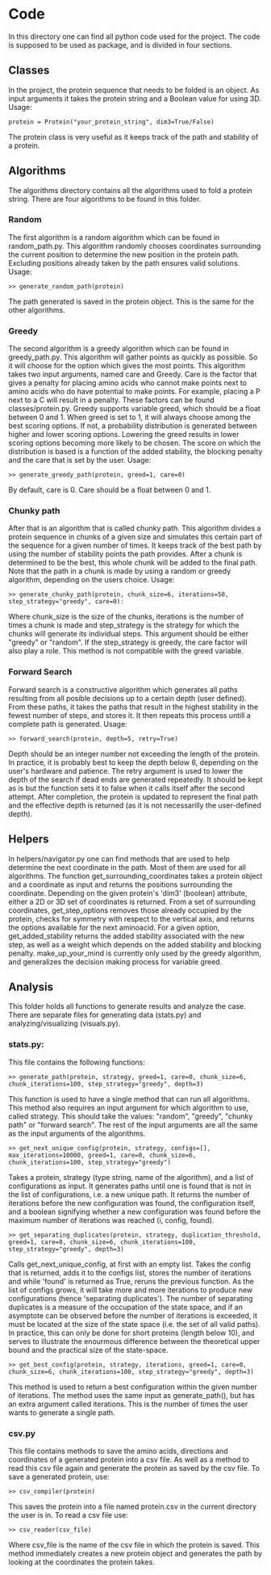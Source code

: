 # Code

In this directory one can find all python code used for the project. The code is supposed to be used as package, and is divided in four sections.

## Classes
In the project, the protein sequence that needs to be folded is an object. As input arguments it takes the protein string and a Boolean value for using 3D. Usage:

```
protein = Protein("your_protein_string", dim3=True/False)
```

The protein class is very useful as it keeps track of the path and stability of a protein.

## Algorithms
The algorithms directory contains all the algorithms used to fold a protein string. There are four algorithms to be found in this folder.

### Random
The first algorithm is a random algorithm which can be found in random_path.py. This algorithm randomly chooses coordinates surrounding the current position to determine the new position in the protein path. Excluding positions already taken by the path ensures valid solutions. Usage:
```
>> generate_random_path(protein)
```
The path generated is saved in the protein object. This is the same for the other algorithms.

### Greedy
The second algorithm is a greedy algorithm which can be found in greedy_path.py. This algorithm will gather points as quickly as possible. So it will choose for the option which gives the most points. This algorithm takes two input arguments, named care and Greedy. Care is the factor that gives a penalty for placing amino acids who cannot make points next to amino acids who do have potential to make points. For example, placing a P next to a C will result in a penalty. These factors can be found classes/protein.py.
Greedy supports variable greed, which should be a float between 0 and 1. When greed is set to 1, it will always choose among the best scoring options. If not, a probability distribution is generated between higher and lower scoring options. Lowering the greed results in lower scoring options becoming more likely to be chosen. The score on which the distribution is based is a function of the added stability, the blocking penalty and the care that is set by the user.
Usage:
```
>> generate_greedy_path(protein, greed=1, care=0)
```
By default, care is 0. Care should be a float between 0 and 1.

### Chunky path
After that is an algorithm that is called chunky path. This algorithm divides a protein sequence in chunks of a given size and simulates this certain part of the sequence for a given number of times. It keeps track of the best path by using the number of stability points the path provides. After a chunk is determined to be the best, this whole chunk will be added to the final path. Note that the path in a chunk is made by using a random or greedy algorithm, depending on the users choice.
Usage:
```
>> generate_chunky_path(protein, chunk_size=6, iterations=50, step_strategy="greedy", care=0):
```
Where chunk_size is the size of the chunks, iterations is the number of times a chunk is made and step_strategy is the strategy for which the chunks will generate its individual steps. This argument should be either "greedy" or "random". If the step_strategy is greedy, the care factor will also play a role. This method is not compatible with the greed variable.

### Forward Search
Forward search is a constructive algorithm which generates all paths resulting from all posible decisions up to a certain depth (user defined). From these paths, it takes the paths that result in the highest stability in the fewest number of steps, and stores it. It then repeats this process untill a complete path is generated.
Usage:
```
>> forward_search(protein, depth=5, retry=True)
```
Depth should be an integer number not exceeding the length of the protein. In practice, it is probably best to keep the depth below 6, depending on the user's hardware and patience. The retry argument is used to lower the depth of the search if dead ends are generated repeatedly. It should be kept as is but the function sets it to false when it calls itself after the second attempt. After completion, the protein is updated to represent the final path and the effective depth is returned (as it is not necessarilly the user-defined depth).

## Helpers
In helpers/navigator.py one can find methods that are used to help determine the next coordinate in the path. Most of them are used for all algorithms. The function get_surrounding_coordinates takes a protein object and a coordinate as input and returns the positions surrounding the coordinate. Depending on the given protein's 'dim3' (boolean) attribute, either a 2D or 3D set of coordinates is returned. From a set of surrounding coordinates, get_step_options removes those already occupied by the protein, checks for symmetry with respect to the vertical axis, and returns the options available for the next aminoacid. For a given option, get_added_stability returns the added stability associated with the new step, as well as a weight which depends on the added stability and blocking penalty. make_up_your_mind is currently only used by the greedy algorithm, and generalizes the decision making process for variable greed.

## Analysis
This folder holds all functions to generate results and analyze the case. There are separate files for generating data (stats.py) and analyzing/visualizing (visuals.py).

### stats.py:
This file contains the following functions:

```
>> generate_path(protein, strategy, greed=1, care=0, chunk_size=6, chunk_iterations=100, step_strategy="greedy", depth=3)
```
This function is used to have a single method that can run all algorithms. This method also requires an input argument for which algorithm to use, called strategy. This should take the values: "random", "greedy", "chunky path" or "forward search". The rest of the input arguments are all the same as the input arguments of the algorithms.

```
>> get_next_unique_config(protein, strategy, configs=[], max_iterations=10000, greed=1, care=0, chunk_size=6, chunk_iterations=100, step_strategy="greedy")
```
Takes a protein, strategy (type string, name of the algorithm), and a list of configurations as input. It generates paths until one is found that is not in the list of configurations, i.e. a new unique path. It returns the number of iterations before the new configuration was found, the configuration itself, and a boolean signifying whether a new configuration was found before the maximum number of iterations was reached (i, config, found).

```
>> get_separating_duplicates(protein, strategy, duplication_threshold, greed=1, care=0, chunk_size=6, chunk_iterations=100, step_strategy="greedy", depth=3)
```
Calls get_next_unique_config, at first with an empty list. Takes the config that is returned, adds it to the configs list, stores the number of iterations and while 'found' is returned as True, reruns the previous function. As the list of configs grows, it will take more and more iterations to produce new configurations (hence 'separating duplicates'). The number of separating duplicates is a measure of the occupation of the state space, and if an asymptote can be observed before the number of iterations is exceeded, it must be located at the size of the state space (i.e. the set of all valid paths). In practice, this can only be done for short proteins (length below 10), and serves to illustrate the enourmous difference between the theoretical upper bound and the practical size of the state-space.

```
>> get_best_config(protein, strategy, iterations, greed=1, care=0, chunk_size=6, chunk_iterations=100, step_strategy="greedy", depth=3)
```
This method is used to return a best configuration within the given number of iterations. The method uses the same input as generate_path(), but has an extra argument called iterations. This is the number of times the user wants to generate a single path.

### csv.py
This file contains methods to save the amino acids, directions and coordinates of a generated protein into a csv file. As well as a method to read this csv file again and generate the protein as saved by the csv file.
To save a generated protein, use:
```
>> csv_compiler(protein)
```
This saves the protein into a file named protein.csv in the current directory the user is in. To read a csv file use:
```
>> csv_reader(csv_file)
```
Where csv_file is the name of the csv file in which the protein is saved. This method immediately creates a new protein object and generates the path by looking at the coordinates the protein takes.
